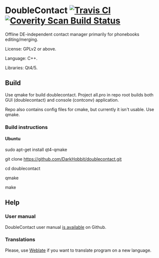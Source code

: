 # DoubleContact [![Travis CI](https://travis-ci.org/DarkHobbit/doublecontact.svg?branch=master)](https://travis-ci.org/DarkHobbit/doublecontact) [![Coverity Scan Build Status](https://scan.coverity.com/projects/10139/badge.svg)](https://scan.coverity.com/projects/darkhobbit-doublecontact)
Offline DE-independent contact manager primarily for phonebooks editing/merging.

License: GPLv2 or above.

Language: C++.

Libraries: Qt4/5.

## Build ##

Use qmake for build doublecontact. Project all.pro in repo root builds both GUI (doublecontact) and console (contconv) application.

Repo also contains config files for cmake, but currently it isn't usable. Use qmake.

### Build instructions ###

#### Ubuntu ####

sudo apt-get install qt4-qmake

git clone https://github.com/DarkHobbit/doublecontact.git

cd doublecontact

qmake

make

## Help ##

### User manual ###

DoubleContact user manual [is available](https://github.com/DarkHobbit/doublecontact/blob/master/doc/manual.en.md) on Github.

### Translations ###

Please, use [Weblate](https://hosted.weblate.org/projects/doublecontact/) if you want to translate program on a new language.
